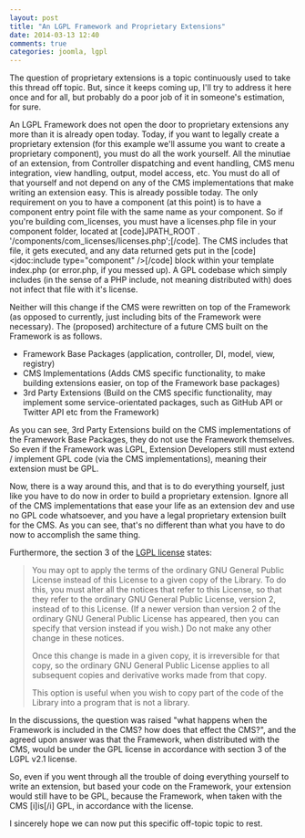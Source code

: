 ```yaml
---
layout: post
title: "An LGPL Framework and Proprietary Extensions"
date: 2014-03-13 12:40
comments: true
categories: joomla, lgpl
---
```


The question of proprietary extensions is a topic continuously used to take this thread off topic. But, since it keeps coming up, I'll try to address it here once and for all, but probably do a poor job of it in someone's estimation, for sure.

An LGPL Framework does not open the door to proprietary extensions any more than it is already open today. Today, if you want to legally create a proprietary extension (for this example we'll assume you want to create a proprietary component), you must do all the work yourself. All the minutiae of an extension, from Controller dispatching and event handling, CMS menu integration, view handling, output, model access, etc. You must do all of that yourself and not depend on any of the CMS implementations that make writing an extension easy. This is already possible today. The only requirement on you to have a component (at this point) is to have a component entry point file with the same name as your component. So if you're building com_licenses, you must have a licenses.php file in your component folder, located at [code]JPATH_ROOT . '/components/com_licenses/licenses.php';[/code]. The CMS includes that file, it gets executed, and any data returned gets put in the [code]<jdoc:include type="component" />[/code] block within your template index.php (or error.php, if you messed up). A GPL codebase which simply includes (in the sense of a PHP include, not meaning distributed with) does not infect that file with it's license. 

Neither will this change if the CMS were rewritten on top of the Framework (as opposed to currently, just including bits of the Framework were necessary). The (proposed) architecture of a future CMS built on the Framework is as follows.

- Framework Base Packages (application, controller, DI, model, view, registry)
- CMS Implementations (Adds CMS specific functionality, to make building extensions easier, on top of the Framework base packages)
- 3rd Party Extensions (Build on the CMS specific functionality, may implement some service-orientated packages, such as GitHub API or Twitter API etc from the Framework)

As you can see, 3rd Party Extensions build on the CMS implementations of the Framework Base Packages, they do not use the Framework themselves. So even if the Framework was LGPL, Extension Developers still must extend / implement GPL code (via the CMS implementations), meaning their extension must be GPL.

Now, there is a way around this, and that is to do everything yourself, just like you have to do now in order to build a proprietary extension. Ignore all of the CMS implementations that ease your life as an extension dev and use no GPL code whatsoever, and you have a legal proprietary extension built for the CMS. As you can see, that's no different than what you have to do now to accomplish the same thing.

Furthermore, the section 3 of the [LGPL license](http://www.gnu.org/licenses/old-licenses/lgpl-2.1.html) states:

<blockquote>
You may opt to apply the terms of the ordinary GNU General Public License instead of this License to a given copy of the Library. To do this, you must alter all the notices that refer to this License, so that they refer to the ordinary GNU General Public License, version 2, instead of to this License. (If a newer version than version 2 of the ordinary GNU General Public License has appeared, then you can specify that version instead if you wish.) Do not make any other change in these notices.

Once this change is made in a given copy, it is irreversible for that copy, so the ordinary GNU General Public License applies to all subsequent copies and derivative works made from that copy.

This option is useful when you wish to copy part of the code of the Library into a program that is not a library.
</blockquote>

In the discussions, the question was raised "what happens when the Framework is included in the CMS? how does that effect the CMS?", and the agreed upon answer was that the Framework, when distributed with the CMS, would be under the GPL license in accordance with section 3 of the LGPL v2.1 license.

So, even if you went through all the trouble of doing everything yourself to write an extension, but based your code on the Framework, your extension would still have to be GPL, because the Framework, when taken with the CMS [i]is[/i] GPL, in accordance with the license.

I sincerely hope we can now put this specific off-topic topic to rest.
